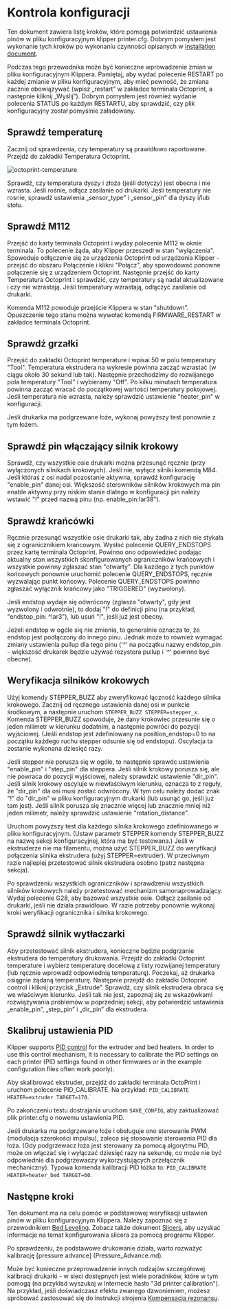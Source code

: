 # Kontrola konfiguracji

Ten dokument zawiera listę kroków, które pomogą potwierdzić ustawienia pinów w pliku konfiguracyjnym klipper printer.cfg. Dobrym pomysłem jest wykonanie tych kroków po wykonaniu czynności opisanych w [installation document](Installation.md).

Podczas tego przewodnika może być konieczne wprowadzenie zmian w pliku konfiguracyjnym Klippera. Pamiętaj, aby wydać polecenie RESTART po każdej zmianie w pliku konfiguracyjnym, aby mieć pewność, że zmiana zacznie obowiązywać (wpisz „restart” w zakładce terminala Octoprint, a następnie kliknij „Wyślij”). Dobrym pomysłem jest również wydanie polecenia STATUS po każdym RESTARTU, aby sprawdzić, czy plik konfiguracyjny został pomyślnie załadowany.

## Sprawdź temperaturę

Zacznij od sprawdzenia, czy temperatury są prawidłowo raportowane. Przejdź do zakładki Temperatura Octoprint.

![octoprint-temperature](img/octoprint-temperature.png)

Sprawdź, czy temperatura dyszy i złoża (jeśli dotyczy) jest obecna i nie wzrasta. Jeśli rośnie, odłącz zasilanie od drukarki. Jeśli temperatury nie rosnie, sprawdź ustawienia „sensor_type” i „sensor_pin” dla dyszy i/lub stołu.

## Sprawdź M112

Przejść do karty terminala Octoprint i wyday polecenie M112 w oknie terminala. To polecenie żąda, aby Klipper przeszedł w stan "wyłączenia". Spowoduje odłączenie się ze urządzenia Octoprint od urządzenia Klipper - przejść do obszaru Połączenie i klikni "Połącz", aby spowodować ponowne połączenie się z urządzeniem Octoprint. Następnie przejść do karty Temperatura Octoprint i sprawdzić, czy temperatury są nadal aktualizowane i czy nie wzrastają. Jeśli temperatury wzrastają, odłączyć zasilanie od drukarki.

Komenda M112 powoduje przejście Klippera w stan "shutdown". Opuszczenie tego stanu można wywołać komendą FIRMWARE_RESTART w zakładce terminala Octoprint.

## Sprawdź grzałki

Przejść do zakładki Octoprint temperature i wpisai 50 w polu temperatury "Tool". Temperatura ekstrudera na wykresie powinna zacząć wzrastać (w ciągu około 30 sekund lub tak). Następnie przechodzimy do rozwijanego pola temperatury "Tool" i wybieramy "Off". Po kilku minutach temperatura powinna zacząć wracać do początkowej wartości temperatury pokojowej. Jeśli temperatura nie wzrasta, należy sprawdzić ustawienie "heater_pin" w konfiguracji.

Jeśli drukarka ma podgrzewane łoże, wykonaj powyższy test ponownie z tym łożem.

## Sprawdź pin włączający silnik krokowy

Sprawdź, czy wszystkie osie drukarki można przesunąć ręcznie (przy wyłączonych silnikach krokowych). Jeśli nie, wyłącz silniki komendą M84. Jeśli któraś z osi nadal pozostanie aktywna, sprawdź konfigurację "enable_pin" danej osi. Większość sterowników silników krokowych ma pin enable aktywny przy niskim stanie dlatego w konfiguracji pin należy wstawić "!" przed nazwą pinu (np. enable_pin:!ar38").

## Sprawdź krańcówki

Ręcznie przesunąć wszystkie osie drukarki tak, aby żadna z nich nie stykała się z ogranicznikiem krańcowym. Wysłać polecenie QUERY_ENDSTOPS przez kartę terminala Octoprint. Powinno ono odpowiedzieć podając aktualny stan wszystkich skonfigurowanych ograniczników krańcowych i wszystkie powinny zgłaszać stan "otwarty". Dla każdego z tych punktów końcowych ponownie uruchomić polecenie QUERY_ENDSTOPS, ręcznie wyzwalając punkt końcowy. Polecenie QUERY_ENDSTOPS powinno zgłaszać wyłącznik krańcowy jako "TRIGGERED" (wyzwolony).

Jeśli endstop wydaje się odwrócony (zgłasza "otwarty", gdy jest wyzwolony i odwrotnie), to dodaj "!" do definicji pinu (na przykład, "endstop_pin: ^!ar3"), lub usuń "!", jeśli już jest obecny.

Jeżeli endstop w ogóle się nie zmienia, to generalnie oznacza to, że endstop jest podłączony do innego pinu. Jednak może to również wymagać zmiany ustawienia pullup dla tego pinu ('^' na początku nazwy endstop_pin - większość drukarek będzie używać rezystora pullup i '^' powinno być obecne).

## Weryfikacja silników krokowych

Użyj komendy STEPPER_BUZZ aby zweryfikować łączność każdego silnika krokowego. Zacznij od ręcznego ustawienia danej osi w punkcie środkowym, a następnie uruchom `STEPPER_BUZZ STEPPER=stepper_x`. Komenda STEPPER_BUZZ spowoduje, że dany krokowiec przesunie się o jeden milimetr w kierunku dodatnim, a następnie powróci do pozycji wyjściowej. (Jeśli endstop jest zdefiniowany na position_endstop=0 to na początku każdego ruchu stepper odsunie się od endstopu). Oscylacja ta zostanie wykonana dziesięć razy.

Jeśli stepper nie porusza się w ogóle, to następnie sprawdc ustawienia "enable_pin" i "step_pin" dla steppera. Jeśli silnik krokowy porusza się, ale nie powraca do pozycji wyjściowej, należy sprawdzić ustawienie "dir_pin". Jeśli silnik krokowy oscyluje w niewłaściwym kierunku, oznacza to z reguły, że "dir_pin" dla osi musi zostać odwrócony. W tym celu należy dodać znak "!" do "dir_pin" w pliku konfiguracyjnym drukarki (lub usunąć go, jeśli już tam jest). Jeśli silnik porusza się znacznie więcej lub znacznie mniej niż jeden milimetr, należy sprawdzić ustawienie "rotation_distance".

Uruchom powyższy test dla każdego silnika krokowego zdefiniowanego w pliku konfiguracyjnym. (Ustaw parametr STEPPER komendy STEPPER_BUZZ na nazwę sekcji konfiguracyjnej, która ma być testowana.) Jeśli w ekstruderze nie ma filamentu, można użyć STEPPER_BUZZ do weryfikacji połączenia silnika ekstrudera (użyj STEPPER=extruder). W przeciwnym razie najlepiej przetestować silnik ekstrudera osobno (patrz następna sekcja).

Po sprawdzeniu wszystkich ograniczników i sprawdzeniu wszystkich silników krokowych należy przetestować mechanizm samonaprowadzający. Wydaj polecenie G28, aby bazować wszystkie osie. Odłącz zasilanie od drukarki, jeśli nie działa prawidłowo. W razie potrzeby ponownie wykonaj kroki weryfikacji ogranicznika i silnika krokowego.

## Sprawdź silnik wytłaczarki

Aby przetestować silnik ekstrudera, konieczne będzie podgrzanie ekstrudera do temperatury drukowania. Przejdź do zakładki Octoprint temperature i wybierz temperaturę docelową z listy rozwijanej temperatury (lub ręcznie wprowadź odpowiednią temperaturę). Poczekaj, aż drukarka osiągnie żądaną temperaturę. Następnie przejdź do zakładki Octoprint control i kliknij przycisk „Extrude”. Sprawdź, czy silnik ekstrudera obraca się we właściwym kierunku. Jeśli tak nie jest, zapoznaj się ze wskazówkami rozwiązywania problemów w poprzedniej sekcji, aby potwierdzić ustawienia „enable_pin”, „step_pin” i „dir_pin” dla ekstrudera.

## Skalibruj ustawienia PID

Klipper supports [PID control](https://en.wikipedia.org/wiki/PID_controller) for the extruder and bed heaters. In order to use this control mechanism, it is necessary to calibrate the PID settings on each printer (PID settings found in other firmwares or in the example configuration files often work poorly).

Aby skalibrować ekstruder, przejdź do zakładki terminala OctoPrint i uruchom polecenie PID_CALIBRATE. Na przykład: `PID_CALIBRATE HEATER=extruder TARGET=170`.`

Po zakończeniu testu dostrajania uruchom `SAVE_CONFIG`, aby zaktualizować plik printer.cfg o nowemu ustawienia PID.

Jeśli drukarka ma podgrzewane łoże i obsługuje ono sterowanie PWM (modulacja szerokości impulsu), zaleca się stosowanie sterowania PID dla łoża. (Gdy podgrzewacz łoża jest sterowany za pomocą algorytmu PID, może on włączać się i wyłączać dziesięć razy na sekundę, co może nie być odpowiednie dla podgrzewaczy wykorzystujących przełącznik mechaniczny). Typowa komenda kalibracji PID łóżka to: `PID_CALIBRATE HEATER=heater_bed TARGET=60`.

## Następne kroki

Ten dokument ma na celu pomóc w podstawowej weryfikacji ustawień pinów w pliku konfiguracyjnym Klippera. Należy zapoznać się z przewodnikiem [Bed Leveling](Bed_Level.md). Zobacz także dokument [Slicers](Slicers.md), aby uzyskać informacje na temat konfigurowania slicera za pomocą programu Klipper.

Po sprawdzeniu, że podstawowe drukowanie działa, warto rozważyć kalibrację [pressure advance] (Pressure_Advance.md).

Może być konieczne przeprowadzenie innych rodzajów szczegółowej kalibracji drukarki - w sieci dostępnych jest wiele poradników, które w tym pomogą (na przykład wyszukaj w Internecie hasło "3d printer calibration"). Na przykład, jeśli doświadczasz efektu zwanego dzwonieniem, możesz spróbować zastosować się do instrukcji strojenia [Kompensacja rezonansu](Resonance_Compensation.md).
